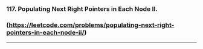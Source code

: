 ### 117. Populating Next Right Pointers in Each Node II.
### (https://leetcode.com/problems/populating-next-right-pointers-in-each-node-ii/)
---
